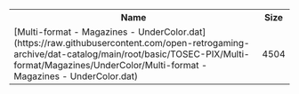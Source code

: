 <table>
<tr><th>Name</th><th>Size</th></tr>
<tr><td>
[Multi-format - Magazines - UnderColor.dat](https://raw.githubusercontent.com/open-retrogaming-archive/dat-catalog/main/root/basic/TOSEC-PIX/Multi-format/Magazines/UnderColor/Multi-format - Magazines - UnderColor.dat)
</td><td>4504</td></tr>
</table>
